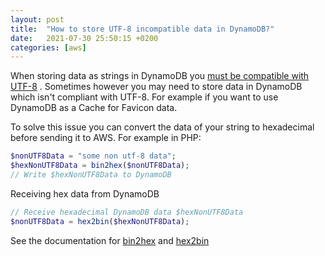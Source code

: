 ```yaml
---
layout: post 
title:  "How to store UTF-8 incompatible data in DynamoDB?"
date:   2021-07-30 25:50:15 +0200 
categories: [aws]
---
```


When storing data as strings in DynamoDB
you [must be compatible with UTF-8](https://docs.aws.amazon.com/amazondynamodb/latest/developerguide/HowItWorks.NamingRulesDataTypes.html#HowItWorks.DataTypes.String)
. Sometimes however you may need to store data in DynamoDB which isn't compliant with UTF-8. For example if you want to
use DynamoDB as a Cache for Favicon data.

To solve this issue you can convert the data of your string to hexadecimal before sending it to AWS. For example in PHP:
```php
$nonUTF8Data = "some non utf-8 data";
$hexNonUTF8Data = bin2hex($nonUTF8Data);
// Write $hexNonUTF8Data to DynamoDB
```

Receiving hex data from DynamoDB
```php
// Receive hexadecimal DynamoDB data $hexNonUTF8Data
$nonUTF8Data = hex2bin($hexNonUTF8Data);
```

See the documentation for [bin2hex](https://www.php.net/manual/en/function.bin2hex.php) and [hex2bin](https://www.php.net/manual/en/function.hex2bin.php)
